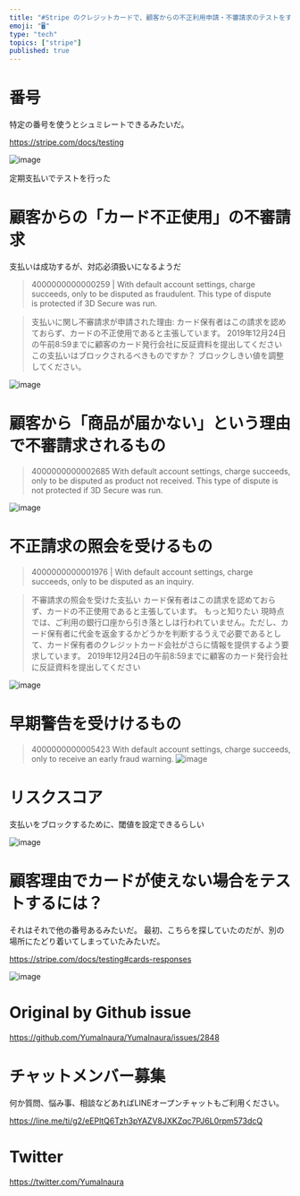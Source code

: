 ```yaml
---
title: "#Stripe のクレジットカードで、顧客からの不正利用申請・不審請求のテストをするためのカード番号四種類"
emoji: "🖥"
type: "tech"
topics: ["stripe"]
published: true
---
```


# 番号

特定の番号を使うとシュミレートできるみたいだ。

https://stripe.com/docs/testing

![image](https://user-images.githubusercontent.com/13635059/70855500-09f14a00-1f0f-11ea-8c0c-7bbd7f6b70f2.png)

定期支払いでテストを行った

# 顧客からの「カード不正使用」の不審請求

支払いは成功するが、対応必須扱いになるようだ

>4000000000000259 | With default account settings, charge succeeds, only to be disputed as fraudulent. This type of dispute is protected if 3D Secure was run.


>支払いに関し不審請求が申請された理由:
>カード保有者はこの請求を認めておらず、カードの不正使用であると主張しています。
>2019年12月24日の午前8:59までに顧客のカード発行会社に反証資料を提出してください
>この支払いはブロックされるべきものですか？
>ブロックしきい値を調整してください。


![image](https://user-images.githubusercontent.com/13635059/70855498-01990f00-1f0f-11ea-97db-8aece839d033.png)

# 顧客から「商品が届かない」という理由で不審請求されるもの


>4000000000002685
>With default account settings, charge succeeds, only to be disputed as product not received. This type of dispute is not protected if 3D Secure was run.

![image](https://user-images.githubusercontent.com/13635059/70855728-f5af4c00-1f12-11ea-90be-c267f60116bb.png)

# 不正請求の照会を受けるもの 

>4000000000001976 | With default account settings, charge succeeds, only to be disputed as an inquiry.


>不審請求の照会を受けた支払い
>カード保有者はこの請求を認めておらず、カードの不正使用であると主張しています。
もっと知りたい
>現時点では、ご利用の銀行口座から引き落としは行われていません。ただし、カード保有者に代金を返金するかどうかを判断するうえで必要であるとして、カード保有者のクレジットカード会社がさらに情報を提供するよう要求しています。
>2019年12月24日の午前8:59までに顧客のカード発行会社に反証資料を提出してください


![image](https://user-images.githubusercontent.com/13635059/70855777-d369fe00-1f13-11ea-9ebe-b278a300d972.png)

# 早期警告を受けけるもの

>4000000000005423 
>With default account settings, charge succeeds, only to receive an early fraud warning.
![image](https://user-images.githubusercontent.com/13635059/70855740-27c0ae00-1f13-11ea-81d9-3e9d0dc45d3a.png)



# リスクスコア

支払いをブロックするために、閾値を設定できるらしい


![image](https://user-images.githubusercontent.com/13635059/70855524-7ec48400-1f0f-11ea-893b-0825b363db57.png)


# 顧客理由でカードが使えない場合をテストするには？

それはそれで他の番号あるみたいだ。
最初、こちらを探していたのだが、別の場所にたどり着いてしまっていたみたいだ。

https://stripe.com/docs/testing#cards-responses

![image](https://user-images.githubusercontent.com/13635059/70855831-baae1800-1f14-11ea-9909-5f4f04737e58.png)


# Original by Github issue

https://github.com/YumaInaura/YumaInaura/issues/2848








<!-- Update From Qiita API -->

# チャットメンバー募集


何か質問、悩み事、相談などあればLINEオープンチャットもご利用ください。

https://line.me/ti/g2/eEPltQ6Tzh3pYAZV8JXKZqc7PJ6L0rpm573dcQ





# Twitter


https://twitter.com/YumaInaura


<!-- Update From Qiita API -->


